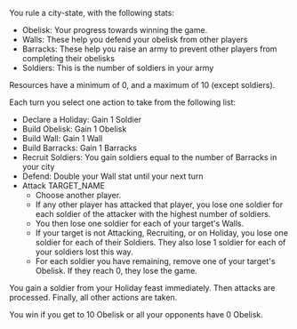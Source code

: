 You rule a city-state, with the following stats:

* Obelisk: Your progress towards winning the game.
* Walls: These help you defend your obelisk from other players
* Barracks: These help you raise an army to prevent other players from completing their obelisks
* Soldiers: This is the number of soldiers in your army

Resources have a minimum of 0, and a maximum of 10 (except soldiers).

Each turn you select one action to take from the following list:

* Declare a Holiday: Gain 1 Soldier
* Build Obelisk: Gain 1 Obelisk
* Build Wall: Gain 1 Wall
* Build Barracks: Gain 1 Barracks
* Recruit Soldiers: You gain soldiers equal to the number of Barracks in your city
* Defend: Double your Wall stat until your next turn
* Attack TARGET_NAME
	* Choose another player.
	* If any other player has attacked that player, you lose one soldier for each soldier of the attacker with the highest number of soldiers.
	* You then lose one soldier for each of your target's Walls.
	* If your target is not Attacking, Recruiting, or on Holiday, you lose one soldier for each of their Soldiers. They also lose 1 soldier for each of your soldiers lost this way.
	* For each soldier you have remaining, remove one of your target's Obelisk. If they reach 0, they lose the game.

You gain a soldier from your Holiday feast immediately. Then attacks are processed. Finally, all other actions are taken.

You win if you get to 10 Obelisk or all your opponents have 0 Obelisk.
